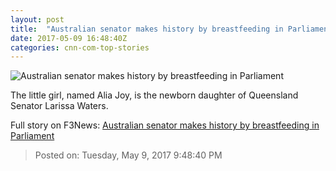 ```yaml
---
layout: post
title:  "Australian senator makes history by breastfeeding in Parliament"
date: 2017-05-09 16:48:40Z
categories: cnn-com-top-stories
---
```


![Australian senator makes history by breastfeeding in Parliament](http://i2.cdn.cnn.com/cnnnext/dam/assets/170509092623-larissa-waters-breastfeeding-super-tease.jpg)

The little girl, named Alia Joy, is the newborn daughter of Queensland Senator Larissa Waters.


Full story on F3News: [Australian senator makes history by breastfeeding in Parliament](http://www.f3nws.com/n/DBYdKH)

> Posted on: Tuesday, May 9, 2017 9:48:40 PM
